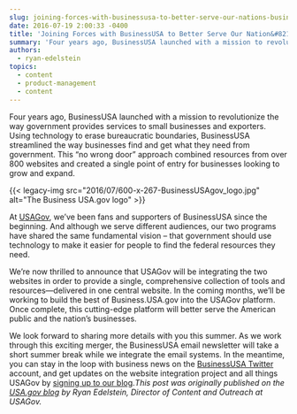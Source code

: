 ```yaml
---
slug: joining-forces-with-businessusa-to-better-serve-our-nations-businesses
date: 2016-07-19 2:00:33 -0400
title: 'Joining Forces with BusinessUSA to Better Serve Our Nation&#8217;s Businesses'
summary: 'Four years ago, BusinessUSA launched with a mission to revolutionize the way government provides services to small businesses and exporters. Using technology to erase bureaucratic boundaries, BusinessUSA streamlined the way businesses find and get what they need from government. This &ldquo;no wrong door&rdquo; approach combined resources from over 800 websites and created a single point'
authors:
  - ryan-edelstein
topics:
  - content
  - product-management
  - content
---
```


Four years ago, BusinessUSA launched with a mission to revolutionize the way government provides services to small businesses and exporters. Using technology to erase bureaucratic boundaries, BusinessUSA streamlined the way businesses find and get what they need from government. This “no wrong door” approach combined resources from over 800 websites and created a single point of entry for businesses looking to grow and expand.

{{< legacy-img src="2016/07/600-x-267-BusinessUSAgov_logo.jpg" alt="The Business USA.gov logo" >}}

At [USAGov](http://usa.gov/explore), we’ve been fans and supporters of BusinessUSA since the beginning. And although we serve different audiences, our two programs have shared the same fundamental vision &#8211; that government should use technology to make it easier for people to find the federal resources they need.

We’re now thrilled to announce that USAGov will be integrating the two websites in order to provide a single, comprehensive collection of tools and resources—delivered in one central website. In the coming months, we’ll be working to build the best of Business.USA.gov into the USAGov platform. Once complete, this cutting-edge platform will better serve the American public and the nation’s businesses.

We look forward to sharing more details with you this summer. As we work through this exciting merger, the BusinessUSA email newsletter will take a short summer break while we integrate the email systems.  In the meantime, you can stay in the loop with business news on the [BusinessUSA Twitter](https://twitter.com/BizUSA/) account, and get updates on the website integration project and all things USAGov by [signing up to our blog](http://connect.usa.gov/blog-email-sign-up-page)._This post was originally published on the [USA.gov blog](https://blog.usa.gov/) by Ryan Edelstein, Director of Content and Outreach at USAGov._